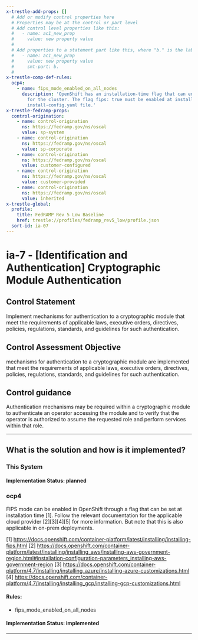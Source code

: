 ```yaml
---
x-trestle-add-props: []
  # Add or modify control properties here
  # Properties may be at the control or part level
  # Add control level properties like this:
  #   - name: ac1_new_prop
  #     value: new property value
  #
  # Add properties to a statement part like this, where "b." is the label of the target statement part
  #   - name: ac1_new_prop
  #     value: new property value
  #     smt-part: b.
  #
x-trestle-comp-def-rules:
  ocp4:
    - name: fips_mode_enabled_on_all_nodes
      description: 'OpenShift has an installation-time flag that can enable FIPS mode
        for the cluster. The flag fips: true must be enabled at install time in the
        install-config.yaml file.'
x-trestle-fedramp-props:
  control-origination:
    - name: control-origination
      ns: https://fedramp.gov/ns/oscal
      value: sp-system
    - name: control-origination
      ns: https://fedramp.gov/ns/oscal
      value: sp-corporate
    - name: control-origination
      ns: https://fedramp.gov/ns/oscal
      value: customer-configured
    - name: control-origination
      ns: https://fedramp.gov/ns/oscal
      value: customer-provided
    - name: control-origination
      ns: https://fedramp.gov/ns/oscal
      value: inherited
x-trestle-global:
  profile:
    title: FedRAMP Rev 5 Low Baseline
    href: trestle://profiles/fedramp_rev5_low/profile.json
  sort-id: ia-07
---
```


# ia-7 - \[Identification and Authentication\] Cryptographic Module Authentication

## Control Statement

Implement mechanisms for authentication to a cryptographic module that meet the requirements of applicable laws, executive orders, directives, policies, regulations, standards, and guidelines for such authentication.

## Control Assessment Objective

mechanisms for authentication to a cryptographic module are implemented that meet the requirements of applicable laws, executive orders, directives, policies, regulations, standards, and guidelines for such authentication.

## Control guidance

Authentication mechanisms may be required within a cryptographic module to authenticate an operator accessing the module and to verify that the operator is authorized to assume the requested role and perform services within that role.

______________________________________________________________________

## What is the solution and how is it implemented?

<!-- For implementation status enter one of: implemented, partial, planned, alternative, not-applicable -->

<!-- Note that the list of rules under ### Rules: is read-only and changes will not be captured after assembly to JSON -->

### This System

<!-- Add implementation prose for the main This System component for control: ia-7 -->

#### Implementation Status: planned

### ocp4

FIPS mode can be enabled in OpenShift through a flag that
can be set at installation time [1]. Follow the relevant
documentation for the applicable cloud provider [2][3][4][5]
for more information. But note that this is also applicable
in on-prem deployments.

[1] https://docs.openshift.com/container-platform/latest/installing/installing-fips.html
[2] https://docs.openshift.com/container-platform/latest/installing/installing_aws/installing-aws-government-region.html#installation-configuration-parameters_installing-aws-government-region
[3] https://docs.openshift.com/container-platform/4.7/installing/installing_azure/installing-azure-customizations.html
[4] https://docs.openshift.com/container-platform/4.7/installing/installing_gcp/installing-gcp-customizations.html

#### Rules:

  - fips_mode_enabled_on_all_nodes

#### Implementation Status: implemented

______________________________________________________________________
